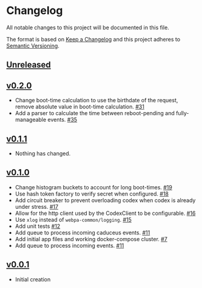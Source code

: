 # Changelog
All notable changes to this project will be documented in this file.

The format is based on [Keep a Changelog](http://keepachangelog.com/en/1.0.0/)
and this project adheres to [Semantic Versioning](http://semver.org/spec/v2.0.0.html).

## [Unreleased]

## [v0.2.0]
- Change boot-time calculation to use the birthdate of the request, remove absolute value in boot-time calculation. [#31](https://github.com/xmidt-org/glaukos/pull/31)
- Add a parser to calculate the time between reboot-pending and fully-manageable events. [#35](https://github.com/xmidt-org/glaukos/pull/35)

## [v0.1.1]
- Nothing has changed.

## [v0.1.0]
- Change histogram buckets to account for long boot-times. [#19](https://github.com/xmidt-org/glaukos/pull/19)
- Use hash token factory to verify secret when configured. [#18](https://github.com/xmidt-org/glaukos/pull/18)
- Add circuit breaker to prevent overloading codex when codex is already under stress. [#17](https://github.com/xmidt-org/glaukos/pull/17)
- Allow for the http client used by the CodexClient to be configurable. [#16](https://github.com/xmidt-org/glaukos/pull/16)
- Use `xlog` instead of `webpa-common/logging`. [#15](https://github.com/xmidt-org/glaukos/pull/15)
- Add unit tests [#12](https://github.com/xmidt-org/glaukos/pull/12)
- Add queue to process incoming caduceus events. [#11](https://github.com/xmidt-org/glaukos/pull/11)
- Add initial app files and working docker-compose cluster. [#7](https://github.com/xmidt-org/glaukos/pull/7)
- Add queue to process incoming events. [#11](https://github.com/xmidt-org/glaukos/pull/11)

## [v0.0.1]
- Initial creation

[Unreleased]: https://github.com/xmidt-org/glaukos/compare/v0.1.1..HEAD
[v0.2.0]: https://github.com/xmidt-org/glaukos/compare/v0.1.1..v0.2.0
[v0.1.1]: https://github.com/xmidt-org/glaukos/compare/v0.1.0..v0.1.1
[v0.1.0]: https://github.com/xmidt-org/glaukos/compare/v0.0.1..v0.1.0
[v0.0.1]: https://github.com/xmidt-org/glaukos/compare/0.0.1...v0.0.1
